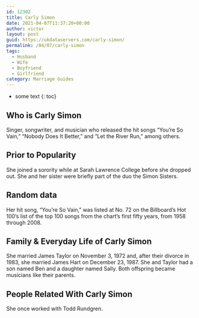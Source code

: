 ```yaml
---
id: 12302
title: Carly Simon
date: 2021-04-07T11:37:20+00:00
author: victor
layout: post
guid: https://ukdataservers.com/carly-simon/
permalink: /04/07/carly-simon
tags:
  - Husband
  - Wife
  - Boyfriend
  - Girlfriend
category: Marriage Guides
---
```


* some text
{: toc}


## Who is Carly Simon



Singer, songwriter, and musician who released the hit songs &#8220;You&#8217;re So Vain,&#8221; &#8220;Nobody Does It Better,&#8221; and &#8220;Let the River Run,&#8221; among others.

                
                
                
## Prior to Popularity



She joined a sorority while at Sarah Lawrence College before she dropped out. She and her sister were briefly part of the duo the Simon Sisters.

                
                
                
## Random data



Her hit song, &#8220;You&#8217;re So Vain,&#8221; was listed at No. 72 on the Billboard&#8217;s Hot 100&#8217;s list of the top 100 songs from the chart&#8217;s first fifty years, from 1958 through 2008.

                
                
                
## Family & Everyday Life of Carly Simon



She married James Taylor on November 3, 1972 and, after their divorce in 1983, she married James Hart on December 23, 1987. She and Taylor had a son named Ben and a daughter named Sally. Both offspring became musicians like their parents.

                
                
                
## People Related With Carly Simon



She once worked with Todd Rundgren.

                
              
            
          
          
          